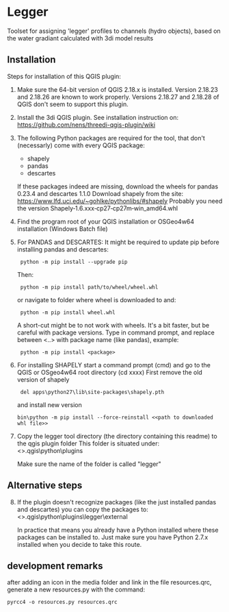 # Legger

Toolset for assigning 'legger' profiles to channels (hydro objects), based on
the water gradiant calculated with 3di model results

## Installation

Steps for installation of this QGIS plugin:

1. Make sure the 64-bit version of QGIS 2.18.x is installed. Version 2.18.23 and 2.18.26 are known to work properly. Versions 2.18.27 and 2.18.28 of QGIS don't seem to support this plugin.

2. Install the 3di QGIS plugin. See installation instruction on:
   https://github.com/nens/threedi-qgis-plugin/wiki

3. The following Python packages are required for the tool, that don't (necessarly) come with every QGIS package:
   - shapely
   - pandas
   - descartes
   
   If these packages indeed are missing, download the wheels for pandas 0.23.4 and descartes 1.1.0
   Download shapely from the site:
   https://www.lfd.uci.edu/~gohlke/pythonlibs/#shapely
   Probably you need the version Shapely‑1.6.xxx‑cp27‑cp27m‑win_amd64.whl

4. Find the program root of your QGIS installation or OSGeo4w64 installation (Windows Batch file)

5. For PANDAS and DESCARTES: It might be required to update pip before installing pandas and descartes: 
   ```
    python -m pip install --upgrade pip
   ```
   Then:
   ```
    python -m pip install path/to/wheel/wheel.whl
   ```
   or navigate to folder where wheel is downloaded to and:
   ```
    python -m pip install wheel.whl
   ```

   A short-cut might be to not work with wheels. It's a bit faster, but be careful with package versions.
   Type in command prompt, and replace between <..> with package name (like pandas), example:
   ```
    python -m pip install <package>
   ```
   
6. For installing SHAPELY start a command prompt (cmd) and go to the QGIS or OSgeo4w64 root directory (cd xxxx)
   First remove the old version of shapely
   ```
    del apps\python27\lib\site-packages\shapely.pth
   ```
   and install new version
   ```
   bin\python -m pip install --force-reinstall <<path to downloaded whl file>>
   ```

7. Copy the legger tool directory (the directory containing this readme) to the qgis plugin folder
   This folder is situated under:
   <<user directory>>\.qgis\python\plugins
   
   Make sure the name of the folder is called "legger"
   
 ## Alternative steps
   
8. If the plugin doesn't recognize packages (like the just installed pandas and descartes) you can copy the packages to:
   <<user directory>>\.qgis\python\plugins\legger\external
   
   In practice that means you already have a Python installed where these packages can be installed to. Just make sure you have Python       2.7.x installed when you decide to take this route.

## development remarks

after adding an icon in the media folder and link in the file resources.qrc, generate a new resources.py with the command:
```
pyrcc4 -o resources.py resources.qrc
```
